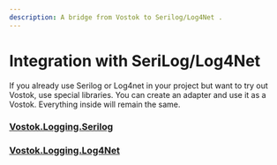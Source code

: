 ```yaml
---
description: A bridge from Vostok to Serilog/Log4Net .
---
```


# Integration with SeriLog/Log4Net

If you already use Serilog or Log4net in your project but want to try out Vostok, use special libraries. You can create an adapter and use it as a Vostok. Everything inside will remain the same.

### [Vostok.Logging.Serilog](vostok.logging.serilog.md)

### [Vostok.Logging.Log4Net](vostok.logging.log4net.md)



